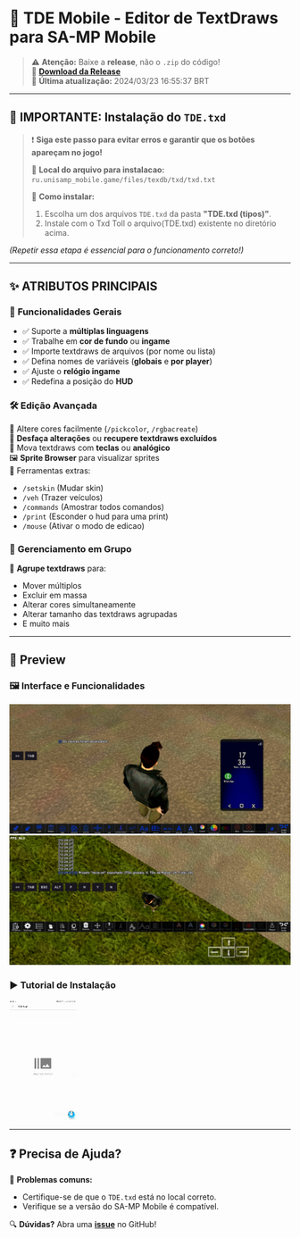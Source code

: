 # 📱 TDE Mobile - Editor de TextDraws para SA-MP Mobile

> ⚠️ **Atenção:** Baixe a **release**, não o `.zip` do código!  
> 🔗 **[Download da Release](https://github.com/Brabosxtz/Tde-mobile/tags)**  
> 📅 **Última atualização:** 2024/03/23 16:55:37 BRT  

---

## 🚨 IMPORTANTE: Instalação do `TDE.txd`
> ❗ **Siga este passo para evitar erros e garantir que os botões apareçam no jogo!**  
>  
> 📁 **Local do arquivo para instalacao:**  
> `ru.unisamp_mobile.game/files/texdb/txd/txd.txt`  
>  
> 🔧 **Como instalar:**  
> 1. Escolha um dos arquivos `TDE.txd` da pasta **"TDE.txd (tipos)"**.  
> 2. Instale com o Txd Toll o arquivo(TDE.txd) existente no diretório acima.  

*(Repetir essa etapa é essencial para o funcionamento correto!)*  

---

## ✨ **ATRIBUTOS PRINCIPAIS**  

### 🔧 **Funcionalidades Gerais**  
- ✅ Suporte a **múltiplas linguagens**  
- ✅ Trabalhe em **cor de fundo** ou **ingame**  
- ✅ Importe textdraws de arquivos (por nome ou lista)  
- ✅ Defina nomes de variáveis (**globais** e **por player**)  
- ✅ Ajuste o **relógio ingame**  
- ✅ Redefina a posição do **HUD**  

### 🛠 **Edição Avançada**  
🎨 Altere cores facilmente (`/pickcolor`, `/rgbacreate`)  
🔄 **Desfaça alterações** ou **recupere textdraws excluídos**  
📐 Mova textdraws com **teclas** ou **analógico**  
🖼 **Sprite Browser** para visualizar sprites  
🚗 Ferramentas extras:  
- `/setskin` (Mudar skin)  
- `/veh` (Trazer veículos)
- `/commands` (Amostrar todos comandos)
- `/print` (Esconder o hud para uma print)
- `/mouse` (Ativar o modo de edicao)

### 🧩 **Gerenciamento em Grupo**  
👥 **Agrupe textdraws** para:  
- Mover múltiplos  
- Excluir em massa  
- Alterar cores simultaneamente  
- Alterar tamanho das textdraws agrupadas
- E muito mais
---

## 📸 **Preview**  
### 🖼️ Interface e Funcionalidades  
![Spoiler](img/spoiler.jpg?raw=true)  
![Spoiler 2](img/spoiler2.jpg?raw=true)  

### ▶️ **Tutorial de Instalação**  
![](img/tutorial-instalar.gif)  

---

## ❓ **Precisa de Ajuda?**  
📌 **Problemas comuns:**  
- Certifique-se de que o `TDE.txd` está no local correto.  
- Verifique se a versão do SA-MP Mobile é compatível.  

🔍 **Dúvidas?** Abra uma **[issue](https://github.com/Brabosxtz/Tde-mobile/issues)** no GitHub!  
